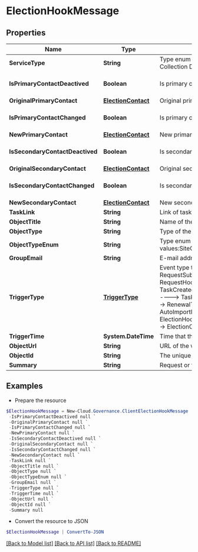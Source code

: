 # ElectionHookMessage
## Properties

Name | Type | Description | Notes
------------ | ------------- | ------------- | -------------
**ServiceType** | **String** | Type enum of election, available values: Group Deactivated Contact Election, Site Collection Deactivated Contact Election  , Elect Contact, Specify contact | [optional] 
**IsPrimaryContactDeactived** | **Boolean** | Is primary contact deactived | [optional] [default to $false]
**OriginalPrimaryContact** | [**ElectionContact**](ElectionContact.md) | Original primary contact | [optional] 
**IsPrimaryContactChanged** | **Boolean** | Is primary contact changed | [optional] [default to $false]
**NewPrimaryContact** | [**ElectionContact**](ElectionContact.md) | New primary contact | [optional] 
**IsSecondaryContactDeactived** | **Boolean** | Is secondary contact deactived | [optional] [default to $false]
**OriginalSecondaryContact** | [**ElectionContact**](ElectionContact.md) | Original secondary contact | [optional] 
**IsSecondaryContactChanged** | **Boolean** | Is secondary contact changed | [optional] [default to $false]
**NewSecondaryContact** | [**ElectionContact**](ElectionContact.md) | New secondary contact | [optional] 
**TaskLink** | **String** | Link of task  &lt;sample&gt;abc&lt;/sample&gt; | [optional] 
**ObjectTitle** | **String** | Name of the workspace | [optional] 
**ObjectType** | **String** | Type of the workspace | [optional] 
**ObjectTypeEnum** | **String** | Type enum of the workspace, availabe values:SiteCollection,Group,Team,GuestUser,Yammer | [optional] 
**GroupEmail** | **String** | E-mail address of the workspace | [optional] 
**TriggerType** | [**TriggerType**](TriggerType.md) | Event type that being triggered, available values and corresponding messages:    RequestSubmitted,RequestCompleted,RequestCancelled ----&gt; RequestHookMessage  TaskCreated,TaskApproved,TaskRejected,ErrorTaskCreated,TaskRetried,TaskSkipped ----&gt; TaskHookMessage  RenewalSuccess RenewalException,RenewalOverdue ----&gt; RenewalTaskHookMessage  FullyAutoImportSuccess,ConfirmDetailSuccess ----&gt; AutoImportProcessHookMessage  ElectionCompleted,ElectionOverdue ---&gt; ElectionHookMessage  LifecycleInactiveTaskCreated,LifecycleLeaseTaskCreated ----&gt; ElectionOverdue | [optional] 
**TriggerTime** | **System.DateTime** | Time that the webhook is triggered | [optional] 
**ObjectUrl** | **String** | URL of the workspace | [optional] 
**ObjectId** | **String** | The unique ID of the workspace | [optional] 
**Summary** | **String** | Request or task summary | [optional] 

## Examples

- Prepare the resource
```powershell
$ElectionHookMessage = New-Cloud.Governance.ClientElectionHookMessage  -ServiceType null `
 -IsPrimaryContactDeactived null `
 -OriginalPrimaryContact null `
 -IsPrimaryContactChanged null `
 -NewPrimaryContact null `
 -IsSecondaryContactDeactived null `
 -OriginalSecondaryContact null `
 -IsSecondaryContactChanged null `
 -NewSecondaryContact null `
 -TaskLink null `
 -ObjectTitle null `
 -ObjectType null `
 -ObjectTypeEnum null `
 -GroupEmail null `
 -TriggerType null `
 -TriggerTime null `
 -ObjectUrl null `
 -ObjectId null `
 -Summary null
```

- Convert the resource to JSON
```powershell
$ElectionHookMessage | ConvertTo-JSON
```

[[Back to Model list]](../README.md#documentation-for-models) [[Back to API list]](../README.md#documentation-for-api-endpoints) [[Back to README]](../README.md)

